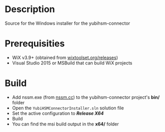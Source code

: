 # Description

Source for the Windows installer for the yubihsm-connector

# Prerequisities

 * WiX v3.9+ (obtained from [wixtoolset.org/releases](http://wixtoolset.org/releases))
 * Visual Studio 2015 or MSBuild that can build WiX projects

# Build

 * Add nssm.exe (from [nssm.cc](http://nssm.cc)) to the yubihsm-connector project's **bin/** folder
 * Open the `YubiHSMConnectorInstaller.sln` solution file
 * Set the active configuration to **_Release X64_**
 * Build
 * You can find the msi build output in the **x64/** folder
